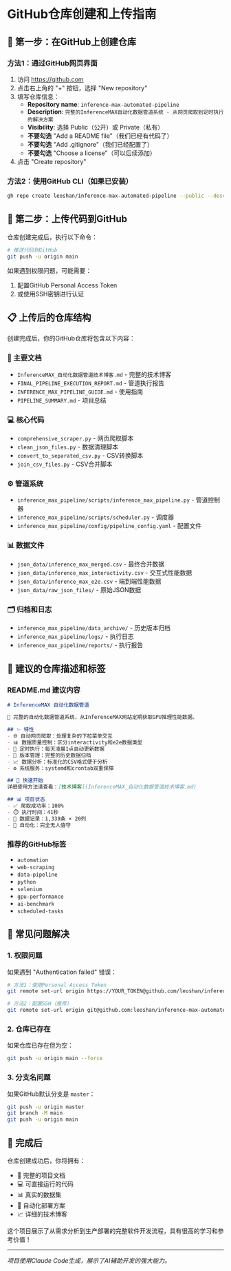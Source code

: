 # GitHub仓库创建和上传指南

## 🎯 第一步：在GitHub上创建仓库

### 方法1：通过GitHub网页界面
1. 访问 https://github.com
2. 点击右上角的 "+" 按钮，选择 "New repository"
3. 填写仓库信息：
   - **Repository name**: `inference-max-automated-pipeline`
   - **Description**: `完整的InferenceMAX自动化数据管道系统 - 从网页爬取到定时执行的解决方案`
   - **Visibility**: 选择 Public（公开）或 Private（私有）
   - **不要勾选** "Add a README file"（我们已经有代码了）
   - **不要勾选** "Add .gitignore"（我们已经配置了）
   - **不要勾选** "Choose a license"（可以后续添加）
4. 点击 "Create repository"

### 方法2：使用GitHub CLI（如果已安装）
```bash
gh repo create leoshan/inference-max-automated-pipeline --public --description "完整的InferenceMAX自动化数据管道系统"
```

## 🚀 第二步：上传代码到GitHub

仓库创建完成后，执行以下命令：

```bash
# 推送代码到GitHub
git push -u origin main
```

如果遇到权限问题，可能需要：
1. 配置GitHub Personal Access Token
2. 或使用SSH密钥进行认证

## 📋 上传后的仓库结构

创建完成后，你的GitHub仓库将包含以下内容：

### 📖 主要文档
- `InferenceMAX_自动化数据管道技术博客.md` - 完整的技术博客
- `FINAL_PIPELINE_EXECUTION_REPORT.md` - 管道执行报告
- `INFERENCE_MAX_PIPELINE_GUIDE.md` - 使用指南
- `PIPELINE_SUMMARY.md` - 项目总结

### 💻 核心代码
- `comprehensive_scraper.py` - 网页爬取脚本
- `clean_json_files.py` - 数据清理脚本
- `convert_to_separated_csv.py` - CSV转换脚本
- `join_csv_files.py` - CSV合并脚本

### ⚙️ 管道系统
- `inference_max_pipeline/scripts/inference_max_pipeline.py` - 管道控制器
- `inference_max_pipeline/scripts/scheduler.py` - 调度器
- `inference_max_pipeline/config/pipeline_config.yaml` - 配置文件

### 📊 数据文件
- `json_data/inference_max_merged.csv` - 最终合并数据
- `json_data/inference_max_interactivity.csv` - 交互式性能数据
- `json_data/inference_max_e2e.csv` - 端到端性能数据
- `json_data/raw_json_files/` - 原始JSON数据

### 🗂️ 归档和日志
- `inference_max_pipeline/data_archive/` - 历史版本归档
- `inference_max_pipeline/logs/` - 执行日志
- `inference_max_pipeline/reports/` - 执行报告

## 🎨 建议的仓库描述和标签

### README.md 建议内容
```markdown
# InferenceMAX 自动化数据管道

🤖 完整的自动化数据管道系统，从InferenceMAX网站定期获取GPU推理性能数据。

## ✨ 特性
- 🌐 自动网页爬取：处理复杂的下拉菜单交互
- 📊 数据质量控制：区分interactivity和e2e数据类型
- 🔄 定时执行：每天凌晨1点自动更新数据
- 📁 版本管理：完整的历史数据归档
- 📈 数据分析：标准化的CSV格式便于分析
- ⚙️ 系统服务：systemd和crontab双重保障

## 🚀 快速开始
详细使用方法请查看：[技术博客](InferenceMAX_自动化数据管道技术博客.md)

## 📊 项目状态
- ✅ 爬取成功率：100%
- ⏱️ 执行时间：41秒
- 📄 数据记录：1,339条 × 20列
- 🔄 自动化：完全无人值守
```

### 推荐的GitHub标签
- `automation`
- `web-scraping`
- `data-pipeline`
- `python`
- `selenium`
- `gpu-performance`
- `ai-benchmark`
- `scheduled-tasks`

## 🔧 常见问题解决

### 1. 权限问题
如果遇到 "Authentication failed" 错误：
```bash
# 方法1：使用Personal Access Token
git remote set-url origin https://YOUR_TOKEN@github.com/leoshan/inference-max-automated-pipeline.git

# 方法2：配置SSH（推荐）
git remote set-url origin git@github.com:leoshan/inference-max-automated-pipeline.git
```

### 2. 仓库已存在
如果仓库已存在但为空：
```bash
git push -u origin main --force
```

### 3. 分支名问题
如果GitHub默认分支是 `master`：
```bash
git push -u origin master
git branch -M main
git push -u origin main
```

## 🎉 完成后

仓库创建成功后，你将拥有：
- 📖 完整的项目文档
- 💻 可直接运行的代码
- 📊 真实的数据集
- 🤖 自动化部署方案
- 📈 详细的技术博客

这个项目展示了从需求分析到生产部署的完整软件开发流程，具有很高的学习和参考价值！

---

*项目使用Claude Code生成，展示了AI辅助开发的强大能力。*